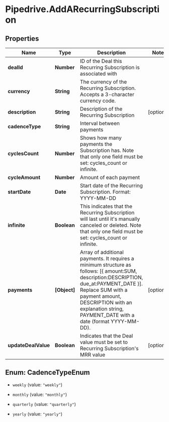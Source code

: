 # Pipedrive.AddARecurringSubscription

## Properties

Name | Type | Description | Notes
------------ | ------------- | ------------- | -------------
**dealId** | **Number** | ID of the Deal this Recurring Subscription is associated with | 
**currency** | **String** | The currency of the Recurring Subscription. Accepts a 3-character currency code. | 
**description** | **String** | Description of the Recurring Subscription | [optional] 
**cadenceType** | **String** | Interval between payments | 
**cyclesCount** | **Number** | Shows how many payments the Subscription has. Note that only one field must be set: cycles_count or infinite. | 
**cycleAmount** | **Number** | Amount of each payment | 
**startDate** | **Date** | Start date of the Recurring Subscription. Format: YYYY-MM-DD | 
**infinite** | **Boolean** | This indicates that the Recurring Subscription will last until it&#39;s manually canceled or deleted. Note that only one field must be set: cycles_count or infinite. | 
**payments** | **[Object]** | Array of additional payments. It requires a minimum structure as follows: [{ amount:SUM, description:DESCRIPTION, due_at:PAYMENT_DATE }]. Replace SUM with a payment amount, DESCRIPTION with an explanation string, PAYMENT_DATE with a date (format YYYY-MM-DD). | [optional] 
**updateDealValue** | **Boolean** | Indicates that the Deal value must be set to Recurring Subscription&#39;s MRR value | [optional] 



## Enum: CadenceTypeEnum


* `weekly` (value: `"weekly"`)

* `monthly` (value: `"monthly"`)

* `quarterly` (value: `"quarterly"`)

* `yearly` (value: `"yearly"`)




